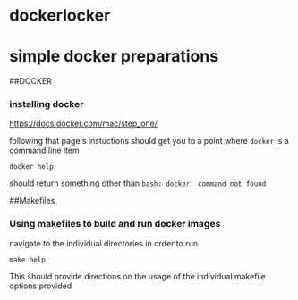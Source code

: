 # dockerlocker
simple docker preparations
===========

##DOCKER

### installing docker
https://docs.docker.com/mac/step_one/

following that page's instuctions should get you to a point where `docker` is a command line item
```
docker help
```
should return something other than
`bash: docker: command not found`



##Makefiles

### Using makefiles to build and run docker images
navigate to the individual directories in order to run
```
make help
```

This should provide directions on the usage of the individual makefile options provided